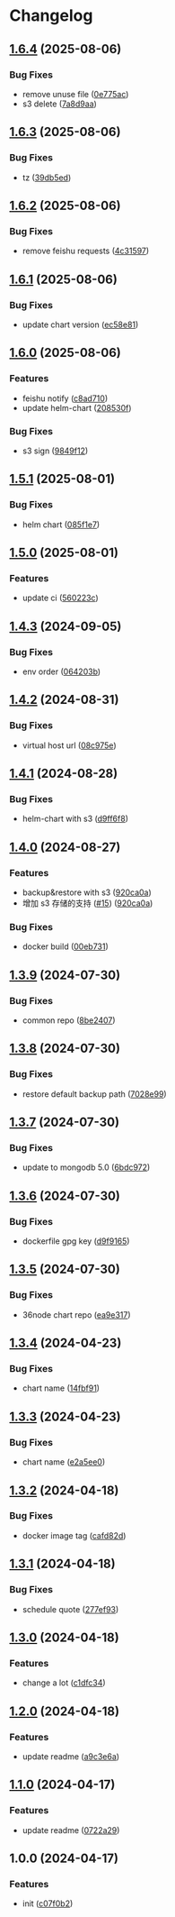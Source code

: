 # Changelog

## [1.6.4](https://github.com/36node/mongodb-backup/compare/v1.6.3...v1.6.4) (2025-08-06)


### Bug Fixes

* remove unuse file ([0e775ac](https://github.com/36node/mongodb-backup/commit/0e775ac7991da8925a9a829d0513d25ffe25a923))
* s3 delete ([7a8d9aa](https://github.com/36node/mongodb-backup/commit/7a8d9aa43db4aa619790528cc9b810a89a55e455))

## [1.6.3](https://github.com/36node/mongodb-backup/compare/v1.6.2...v1.6.3) (2025-08-06)


### Bug Fixes

* tz ([39db5ed](https://github.com/36node/mongodb-backup/commit/39db5ed4477feb414bfd60fbe208d2138296f355))

## [1.6.2](https://github.com/36node/mongodb-backup/compare/v1.6.1...v1.6.2) (2025-08-06)


### Bug Fixes

* remove feishu requests ([4c31597](https://github.com/36node/mongodb-backup/commit/4c31597a0ece0b626aef760eebcf6871e767d9d6))

## [1.6.1](https://github.com/36node/mongodb-backup/compare/v1.6.0...v1.6.1) (2025-08-06)


### Bug Fixes

* update chart version ([ec58e81](https://github.com/36node/mongodb-backup/commit/ec58e819e6a8ada11cf189c81735cf8e290ddf24))

## [1.6.0](https://github.com/36node/mongodb-backup/compare/v1.5.1...v1.6.0) (2025-08-06)


### Features

* feishu notify ([c8ad710](https://github.com/36node/mongodb-backup/commit/c8ad7108972aaf110f932fb898ced8ffa30acf3d))
* update helm-chart ([208530f](https://github.com/36node/mongodb-backup/commit/208530fefb87c97b84caadfb76742a1df4a0f250))


### Bug Fixes

* s3 sign ([9849f12](https://github.com/36node/mongodb-backup/commit/9849f120578db001d5ceba551e63b884bc85e6be))

## [1.5.1](https://github.com/36node/mongodb-backup/compare/v1.5.0...v1.5.1) (2025-08-01)


### Bug Fixes

* helm chart ([085f1e7](https://github.com/36node/mongodb-backup/commit/085f1e7ca36c7517e2c61c912e6014ef46b31776))

## [1.5.0](https://github.com/36node/mongodb-backup/compare/v1.4.3...v1.5.0) (2025-08-01)


### Features

* update ci ([560223c](https://github.com/36node/mongodb-backup/commit/560223cc7a346973fc96da276852bd7d153f0bec))

## [1.4.3](https://github.com/36node/mongodb-backup/compare/v1.4.2...v1.4.3) (2024-09-05)


### Bug Fixes

* env order ([064203b](https://github.com/36node/mongodb-backup/commit/064203bf66c8fd4b36f5f6bcad96795256575891))

## [1.4.2](https://github.com/36node/mongodb-backup/compare/v1.4.1...v1.4.2) (2024-08-31)


### Bug Fixes

* virtual host url ([08c975e](https://github.com/36node/mongodb-backup/commit/08c975e4da76767c2783041dd3fb8a82be4fa395))

## [1.4.1](https://github.com/36node/mongodb-backup/compare/v1.4.0...v1.4.1) (2024-08-28)


### Bug Fixes

* helm-chart with s3 ([d9ff6f8](https://github.com/36node/mongodb-backup/commit/d9ff6f8165a95403e55dc0c98af32da125c49e37))

## [1.4.0](https://github.com/36node/mongodb-backup/compare/v1.3.9...v1.4.0) (2024-08-27)


### Features

* backup&restore with s3 ([920ca0a](https://github.com/36node/mongodb-backup/commit/920ca0a59e585f37702273e403caeab0e392fed7))
* 增加 s3 存储的支持 ([#15](https://github.com/36node/mongodb-backup/issues/15)) ([920ca0a](https://github.com/36node/mongodb-backup/commit/920ca0a59e585f37702273e403caeab0e392fed7))


### Bug Fixes

* docker build ([00eb731](https://github.com/36node/mongodb-backup/commit/00eb731eab61420e4144b065e85cf528c5108eda))

## [1.3.9](https://github.com/36node/mongodb-backup/compare/v1.3.8...v1.3.9) (2024-07-30)


### Bug Fixes

* common repo ([8be2407](https://github.com/36node/mongodb-backup/commit/8be2407cd22496c8565c11ec9981d6c33702018a))

## [1.3.8](https://github.com/36node/mongodb-backup/compare/v1.3.7...v1.3.8) (2024-07-30)


### Bug Fixes

* restore default backup path ([7028e99](https://github.com/36node/mongodb-backup/commit/7028e998c5c08c139a626d984f16351cf03591c8))

## [1.3.7](https://github.com/36node/mongodb-backup/compare/v1.3.6...v1.3.7) (2024-07-30)


### Bug Fixes

* update to mongodb 5.0 ([6bdc972](https://github.com/36node/mongodb-backup/commit/6bdc9724d335314e63c36dfda76e257ff89de0a6))

## [1.3.6](https://github.com/36node/mongodb-backup/compare/v1.3.5...v1.3.6) (2024-07-30)


### Bug Fixes

* dockerfile gpg key ([d9f9165](https://github.com/36node/mongodb-backup/commit/d9f9165fb3bc5174b2da86d9266ff6d25c2be60c))

## [1.3.5](https://github.com/36node/mongodb-backup/compare/v1.3.4...v1.3.5) (2024-07-30)


### Bug Fixes

* 36node chart repo ([ea9e317](https://github.com/36node/mongodb-backup/commit/ea9e317e47106e80756ebff9ab63af709542d095))

## [1.3.4](https://github.com/36node/mongodb-backup/compare/v1.3.3...v1.3.4) (2024-04-23)


### Bug Fixes

* chart name ([14fbf91](https://github.com/36node/mongodb-backup/commit/14fbf918120d0d711e3302982d630945ed5228c2))

## [1.3.3](https://github.com/36node/mongodb-backup/compare/v1.3.2...v1.3.3) (2024-04-23)


### Bug Fixes

* chart name ([e2a5ee0](https://github.com/36node/mongodb-backup/commit/e2a5ee09b53543a04ddcc9a72a57368ac6fa0463))

## [1.3.2](https://github.com/36node/mongodb-backup/compare/v1.3.1...v1.3.2) (2024-04-18)


### Bug Fixes

* docker image tag ([cafd82d](https://github.com/36node/mongodb-backup/commit/cafd82d6d5b2c34068d709b0185627675bb53c52))

## [1.3.1](https://github.com/36node/mongodb-backup/compare/v1.3.0...v1.3.1) (2024-04-18)


### Bug Fixes

* schedule quote ([277ef93](https://github.com/36node/mongodb-backup/commit/277ef9382d93ab0fd6c26979545ea72f8a36f3be))

## [1.3.0](https://github.com/36node/mongodb-backup/compare/v1.2.0...v1.3.0) (2024-04-18)


### Features

* change a lot ([c1dfc34](https://github.com/36node/mongodb-backup/commit/c1dfc3401c73399a59fdc526afb11cf50df129b5))

## [1.2.0](https://github.com/36node/mongodb-backup/compare/v1.1.0...v1.2.0) (2024-04-18)


### Features

* update readme ([a9c3e6a](https://github.com/36node/mongodb-backup/commit/a9c3e6aabe064dc3c228b4282842f47030fa2007))

## [1.1.0](https://github.com/36node/mongodb-backup/compare/v1.0.0...v1.1.0) (2024-04-17)


### Features

* update readme ([0722a29](https://github.com/36node/mongodb-backup/commit/0722a299476c3e1b7bf2f81c80883e1fc49b1276))

## 1.0.0 (2024-04-17)


### Features

* init ([c07f0b2](https://github.com/36node/mongodb-backup/commit/c07f0b28a3b06f2233c1de707dc18f7242ab9b36))
